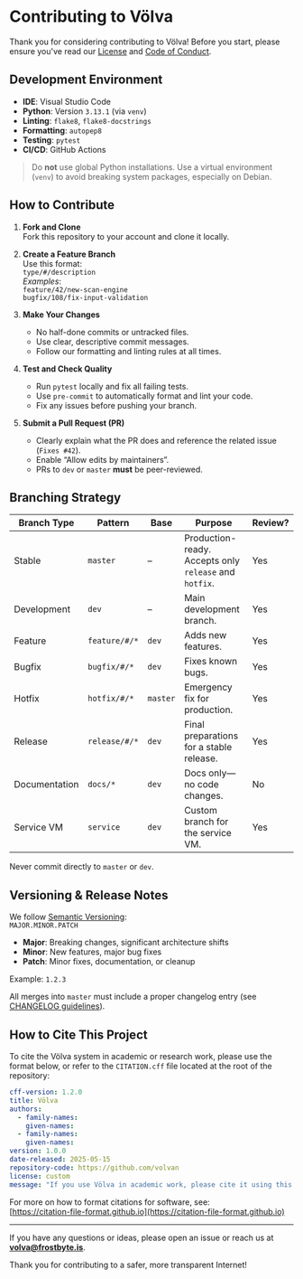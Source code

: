 # Contributing to Völva

Thank you for considering contributing to Völva! Before you start, please ensure you've read our [License](../LICENSE.md) and [Code of Conduct](../CODE_OF_CONDUCT.md).

## Development Environment

- **IDE**: Visual Studio Code  
- **Python**: Version `3.13.1` (via `venv`)  
- **Linting**: `flake8`, `flake8-docstrings`  
- **Formatting**: `autopep8`  
- **Testing**: `pytest`  
- **CI/CD**: GitHub Actions  

>  Do **not** use global Python installations. Use a virtual environment (`venv`) to avoid breaking system packages, especially on Debian.
## How to Contribute

1. **Fork and Clone**  
   Fork this repository to your account and clone it locally.

2. **Create a Feature Branch**  
   Use this format:  
   `type/#/description`  
   _Examples_:  
   `feature/42/new-scan-engine`  
   `bugfix/108/fix-input-validation`

3. **Make Your Changes**  
   - No half-done commits or untracked files.  
   - Use clear, descriptive commit messages.  
   - Follow our formatting and linting rules at all times.

4. **Test and Check Quality**  
   - Run `pytest` locally and fix all failing tests.  
   - Use `pre-commit` to automatically format and lint your code.  
   - Fix any issues before pushing your branch.

5. **Submit a Pull Request (PR)**  
   - Clearly explain what the PR does and reference the related issue (`Fixes #42`).  
   - Enable “Allow edits by maintainers”.  
   - PRs to `dev` or `master` **must** be peer-reviewed.

## Branching Strategy

| Branch Type   | Pattern       | Base     | Purpose                                                | Review? |
| ------------- | ------------- | -------- | ------------------------------------------------------ | ------- |
| Stable        | `master`      | –        | Production-ready. Accepts only `release` and `hotfix`. | Yes     |
| Development   | `dev`         | –        | Main development branch.                               | Yes     |
| Feature       | `feature/#/*` | `dev`    | Adds new features.                                     | Yes     |
| Bugfix        | `bugfix/#/*`  | `dev`    | Fixes known bugs.                                      | Yes     |
| Hotfix        | `hotfix/#/*`  | `master` | Emergency fix for production.                          | Yes     |
| Release       | `release/#/*` | `dev`    | Final preparations for a stable release.               | Yes     |
| Documentation | `docs/*`      | `dev`    | Docs only—no code changes.                             | No      |
| Service VM    | `service`     | `dev`    | Custom branch for the service VM.                      | Yes     |

Never commit directly to `master` or `dev`.

## Versioning & Release Notes

We follow [Semantic Versioning](https://semver.org):  
`MAJOR.MINOR.PATCH`

- **Major**: Breaking changes, significant architecture shifts  
- **Minor**: New features, major bug fixes  
- **Patch**: Minor fixes, documentation, or cleanup

Example: `1.2.3`

All merges into `master` must include a proper changelog entry (see [CHANGELOG guidelines](https://gist.github.com/juampynr/4c18214a8eb554084e21d6e288a18a2c)).

## How to Cite This Project

To cite the Völva system in academic or research work, please use the format below, or refer to the `CITATION.cff` file located at the root of the repository:

```yaml
cff-version: 1.2.0
title: Völva
authors:
  - family-names: 
    given-names: 
  - family-names: 
    given-names: 
version: 1.0.0
date-released: 2025-05-15
repository-code: https://github.com/volvan
license: custom
message: "If you use Völva in academic work, please cite it using this metadata."
````

For more on how to format citations for software, see:  
[https://citation-file-format.github.io](https://citation-file-format.github.io)

---

If you have any questions or ideas, please open an issue or reach us at **[volva@frostbyte.is](mailto:volva@frostbyte.is)**.

Thank you for contributing to a safer, more transparent Internet!
